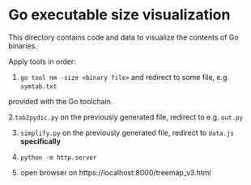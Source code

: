 # Go executable size visualization

This directory contains code and data to visualize the contents of Go
binaries.

Apply tools in order:

1. `go tool nm -size <binary file>` and redirect to some file, e.g. `symtab.txt`

  provided with the Go toolchain.

2.`tab2pydic.py` on the previously generated file, redirect to e.g. `out.py`

3. `simplify.py` on the previously generated file, redirect to `data.js` **specifically**

4. `python -m http.server`

5. open browser on https://localhost:8000/treemap_v3.html
